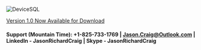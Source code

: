 ![DeviceSQL](https://raw.githubusercontent.com/jasonrichardcraig/devicesql/master/DeviceSQL.png)




[Version 1.0 Now Available for Download](https://github.com/jasonrichardcraig/DeviceSQL/tree/master/Version%201.0 "1.0")


#### Support (Mountain Time): +1-825-733-1769 | Jason.Craig@Outlook.com | LinkedIn - JasonRichardCraig | Skype - JasonRichardCraig

